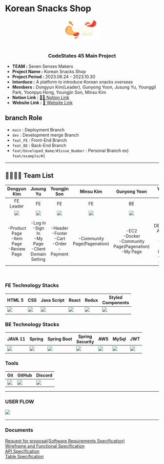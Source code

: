 <h1>Korean Snacks Shop</h1>
<div  align="center">
  <img width="24%" src="Front-End/client/src/common/image/newLogo.png" alt="LOGO">
</div>
</br>
<h3 align="center">CodeStates 45 Main Project</h3>

- **TEAM :**  Seven Senses Makers
- **Project Name :** Korean Snacks Shop
- **Project Period :** 2023.08.24 - 2023.10.30
- **Intorduce :** A platform to introduce Korean snacks overseas
- **Members :** Dongyun Kim(Leader), Gunyong Yoon, Jusung Yu, Younggil Park, Yoonpyo Hong, Youngjin Son, Minsu Kim
- **Notion Link :** [💁🏻 Notion Link](https://www.notion.so/codestates/1d0296a62fc74cae8f033b234813949e)
- **Website Link :** [📮 Website Link](https://www.ksnacksncak.shop/)



## branch Role
- `main` : Deployment Branch
- `dev` : Development merge Branch
- `feat_FE` : Front-End Branch
- `feat_BE` : Back-End Branch
- `feat/Developed_Name/#Issue_Number` : Personal Branch ex) `feat/example/#1`


---
## 👨‍👨‍👧‍👧 Team List
|Dongyun Kim|Jusung Yu|Youngjin Son|Minsu Kim|Gunyong Yoon|Yoonpyo Hong|Younggil Park|
| :---: | :---: | :---: | :---: | :---: | :---: | :---: |
|FE Leader|FE|FE|FE|BE|BE|BE|
|<img src="https://avatars.githubusercontent.com/u/126146836?v=4" width=150px ></img>|<img src="https://avatars.githubusercontent.com/u/114473861?v=4" width=150px ></img>| <img src="https://avatars.githubusercontent.com/u/81401022?v=4" width=150px ></img>|<img src="https://avatars.githubusercontent.com/u/123739304?v=4" width=150px ></img>|<img src="https://avatars.githubusercontent.com/u/117506675?v=4" width=150 ></img>|<img src="https://avatars.githubusercontent.com/u/84065357?v=4" width=150px ></img>|<img src="https://avatars.githubusercontent.com/u/75276860?v=4" width=150px ></img>|
|-Product Page</br>-Item Page</br>-Review Page</br>|-Log In</br>-Sign In</br>-My Page</br>-Client Domain Setting|-Header</br>-Footer</br>-Cart</br>-Order</br>-Payment|-Community Page(Pagenation)|-EC2</br>-Docker</br>-Community Page(Pagenation)</br>-My Page|-DB(MYSQL) AMAZON RDS </br>-Sign In</br>-Log In(JWT)</br>-Google OAuth2|-ACM, NGINX(https)</br>-Product Page</br>-Cart</br>-Order</br>|

<br/>

### FE Technology Stacks
| HTML 5| CSS | Java Script | React | Redux | Styled<br/>Components |
|-------------------------------------------------------------------------------------------------------------------------------------------------------------------------|--------------------------------------------|-----------------------------------------------|-----------------------------------------------|-----------------------------------------------|-----------------------------------------------|
|<img src="https://img.icons8.com/?size=512&id=20909&format=png" width=75px ></img> |<img src="https://img.icons8.com/?size=512&id=21278&format=png" width=75px ></img> |<img src="https://img.icons8.com/?size=512&id=108784&format=png" width=75px ></img> |<img src="https://img.icons8.com/?size=512&id=123603&format=png" width=75px ></img> |<img src="https://img.icons8.com/?size=512&id=jD-fJzVguBmw&format=png" width=75px ></img> |<img src="https://img.icons8.com/?size=512&id=ttxR7mXaDvqS&format=png" width=75px ></img>|

### BE Technology Stacks
| JAVA 11 | Spring | Spring Boot | Spring<br/>Security | AWS | MySql | JWT |
|-------------------------------------------------------------------------------------------------------------------------------------------------------------------------|--------------------------------------------|-----------------------------------------------|-----------------------------------------------|-----------------------------------------------|-----------------------------------------------|-----------------------------------------------|
|<img src="https://img.icons8.com/?size=512&id=13679&format=png" width=75px ></img>|<img src="https://img.icons8.com/?size=512&id=90519&format=png" width=75px ></img> |<img src="https://img.icons8.com/?size=512&id=90519&format=png" width=75px ></img>|<img src="https://img.icons8.com/?size=512&id=16231&format=png" width=75px ></img>|<img src="https://img.icons8.com/?size=512&id=33039&format=png" width=75px ></img>|<img src="https://img.icons8.com/?size=512&id=UFXRpPFebwa2&format=png" width=75px ></img>|<img src="https://img.icons8.com/?size=512&id=15451&format=png" width=75px ></img>

### Tools
| Git | GitHub | Discord |
|-------------------------------------------------------------------------------------------------------------------------------------------------------------------------|--------------------------------------------|-----------------------------------------------|
|<img src="https://img.icons8.com/?size=512&id=xBKl2pdJg5kk&format=png" width=75px ></img> |<img src="https://img.icons8.com/?size=512&id=12599&format=png" width=75px ></img>| <img src="https://img.icons8.com/?size=512&id=iSpYyK95XXZn&format=png" width=75px ></img>|

---
### USER FLOW
<img src="https://cdn.discordapp.com/attachments/1144077917660381319/1155457411314876497/2023-09-24_7.55.06.png?ex=653e3a12&is=652bc512&hm=68aa582bcce0d4a63a05506cecb2426bad8e57b103cf3a6cf40a7c717e4e4fb9&" width=500px></img>

---
### Documents
<a href="https://docs.google.com/spreadsheets/d/15vy9fMGpxCo0xdKGuhSCRfi9-O834Jh-luiaSN-CZI8/edit#gid=0">Request for proposal(Software Requirements Specification)</a> <br/>
<a href="https://www.figma.com/file/fqyOEwiorAcI28IBiISSJ4/main_025?type=design&node-id=0-1&mode=design&t=SHtmFH4fXIYiKsVe-0" rel="noopener noreferrer">Wireframe and Functional Specification</a> <br/>
<a href="https://docs.google.com/spreadsheets/d/15vy9fMGpxCo0xdKGuhSCRfi9-O834Jh-luiaSN-CZI8/edit#gid=898670060">API Specification</a> <br/>
<a href="https://www.erdcloud.com/d/MqhpjDs4kc3mEEt5W">Table Specification</a> <br/>

